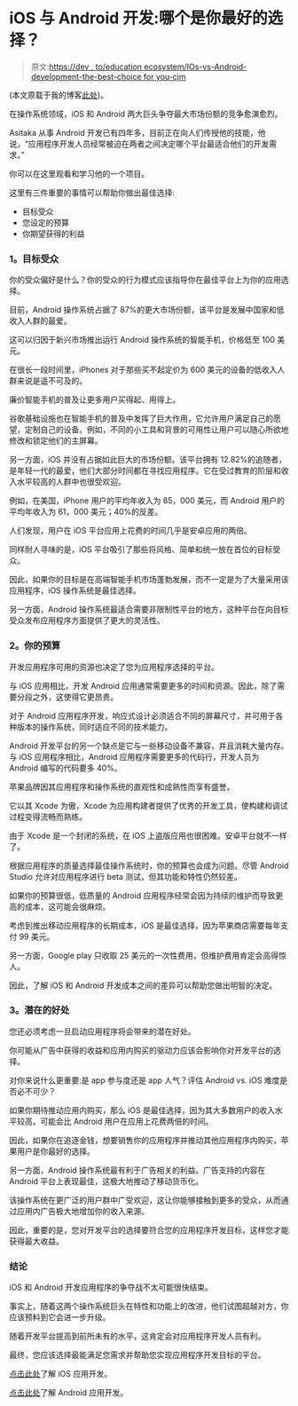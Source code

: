 # iOS 与 Android 开发:哪个是你最好的选择？

> 原文:[https://dev . to/education ecosystem/IOs-vs-Android-development-the-best-choice for you-cjm](https://dev.to/educationecosystem/ios-vs-android-development-which-is-the-best-choice-for-you-cjm)

(本文原载于我的博客[此处](http://blog.liveedu.tv/ios-vs-android-app-development-which-is-the-best-choice-for-you/))。

在操作系统领域，iOS 和 Android 两大巨头争夺最大市场份额的竞争愈演愈烈。

Asitaka 从事 Android 开发已有四年多，目前正在向人们传授他的技能，他说，“应用程序开发人员经常被迫在两者之间决定哪个平台最适合他们的开发需求。”

你可以在这里观看和学习他的一个项目。

这里有三件重要的事情可以帮助你做出最佳选择:

*   目标受众
*   您设定的预算
*   你期望获得的利益

### [](#1-the-target-audience)1。目标受众

你的受众偏好是什么？你的受众的行为模式应该指导你在最佳平台上为你的应用选择。

目前，Android 操作系统占据了 87%的更大市场份额，该平台是发展中国家和低收入人群的最爱。

这可以归因于新兴市场推出运行 Android 操作系统的智能手机，价格低至 100 美元。

在很长一段时间里，iPhones 对于那些买不起定价为 600 美元的设备的低收入人群来说是遥不可及的。

廉价智能手机的普及让更多用户买得起、用得上。

谷歌基础设施也在智能手机的普及中发挥了巨大作用，它允许用户满足自己的愿望，定制自己的设备。例如，不同的小工具和背景的可用性让用户可以随心所欲地修改和锁定他们的主屏幕。

另一方面，iOS 并没有占据如此巨大的市场份额。该平台拥有 12.82%的追随者，是年轻一代的最爱，他们大部分时间都在寻找应用程序。它在受过教育的阶层和收入水平较高的人群中也很受欢迎。

例如，在美国，iPhone 用户的平均年收入为 85，000 美元，而 Android 用户的平均年收入为 61，000 美元；40%的反差。

人们发现，用户在 iOS 平台应用上花费的时间几乎是安卓应用的两倍。

同样耐人寻味的是，iOS 平台吸引了那些将风格、简单和统一放在首位的目标受众。

因此，如果你的目标是在高端智能手机市场蓬勃发展，而不一定是为了大量采用该应用程序，iOS 操作系统是最佳选择。

另一方面，Android 操作系统最适合需要非限制性平台的地方，这种平台在向目标受众发布应用程序方面提供了更大的灵活性。

### [](#2-your-budget)2。你的预算

开发应用程序可用的资源也决定了您为应用程序选择的平台。

与 iOS 应用相比，开发 Android 应用通常需要更多的时间和资源。因此，除了需要分段之外，这使得它更昂贵。

对于 Android 应用程序开发，响应式设计必须适合不同的屏幕尺寸，并可用于各种版本的操作系统，同时适应不同的技术能力。

Android 开发平台的另一个缺点是它与一些移动设备不兼容，并且消耗大量内存。与 iOS 应用程序相比，Android 应用程序需要更多的代码行，开发人员为 Android 编写的代码要多 40%。

苹果品牌因其应用程序和操作系统的直观性和成熟性而享有盛誉。

它以其 Xcode 为傲，Xcode 为应用构建者提供了优秀的开发工具，使构建和调试过程变得流畅而熟练。

由于 Xcode 是一个封闭的系统，在 iOS 上盗版应用也很困难。安卓平台就不一样了。

根据应用程序的质量选择最佳操作系统时，你的预算也会成为问题。尽管 Android Studio 允许对应用程序进行 beta 测试，但其功能和特性仍然较差。

如果你的预算很低，低质量的 Android 应用程序经常会因为持续的维护而导致更高的成本，这可能会很麻烦。

考虑到推出移动应用程序的长期成本，iOS 是最佳选择，因为苹果商店需要每年支付 99 美元。

另一方面，Google play 只收取 25 美元的一次性费用，但维护费用肯定会高得惊人。

因此，了解 iOS 和 Android 开发成本之间的差异可以帮助您做出明智的决定。

### [](#3-the-potential-benefits)3。潜在的好处

您还必须考虑一旦启动应用程序将会带来的潜在好处。

你可能从广告中获得的收益和应用内购买的驱动力应该会影响你对开发平台的选择。

对你来说什么更重要:是 app 参与度还是 app 人气？评估 Android vs. iOS 难度是否必不可少？

如果你期待推动应用内购买，那么 iOS 是最佳选择，因为其大多数用户的收入水平较高，可能会比 Android 用户在应用上花费两倍的时间。

因此，如果你在追逐金钱，想要销售你的应用程序并推动其他应用程序内购买，苹果用户是你最好的选择。

另一方面，Android 操作系统最有利于广告相关的利益。广告支持的内容在 Android 平台上表现最佳，这极大地推动了移动货币化。

该操作系统在更广泛的用户群中广受欢迎，这让你能够接触到更多的受众，从而通过应用内广告极大地增加你的收入来源。

因此，重要的是，您对开发平台的选择要符合您的应用程序开发目标，这样您才能获得最大收益。

### [](#conclusion)结论

iOS 和 Android 开发应用程序的争夺战不太可能很快结束。

事实上，随着这两个操作系统巨头在特性和功能上的改进，他们试图超越对方，你应该预料到它会进一步升级。

随着开发平台提高到前所未有的水平，这肯定会对应用程序开发人员有利。

最终，您应该选择最能满足您需求并帮助您实现应用程序开发目标的平台。

[点击此处](https://www.liveedu.tv/projects/premium/programming/swift/)了解 iOS 应用开发。

[点击此处](https://www.liveedu.tv/projects/premium/programming/android/)了解 Android 应用开发。